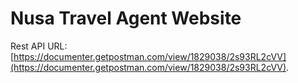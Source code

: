 # Nusa Travel Agent Website

Rest API URL: [https://documenter.getpostman.com/view/1829038/2s93RL2cVV](https://documenter.getpostman.com/view/1829038/2s93RL2cVV).
